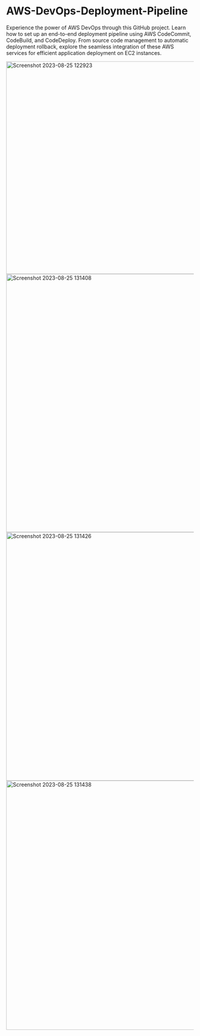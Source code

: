 # AWS-DevOps-Deployment-Pipeline
Experience the power of AWS DevOps through this GitHub project. Learn how to set up an end-to-end deployment pipeline using AWS CodeCommit, CodeBuild, and CodeDeploy. From source code management to automatic deployment rollback, explore the seamless integration of these AWS services for efficient application deployment on EC2 instances.

<img width="569" alt="Screenshot 2023-08-25 122923" src="https://github.com/ldtalent/kajao-how-to-master-devops-automation/assets/67270054/489cd1af-ec62-4cad-806c-b889c4cb26a0">

<img width="691" alt="Screenshot 2023-08-25 131408" src="https://github.com/ldtalent/kajao-how-to-master-devops-automation/assets/67270054/dc4a67e9-02f0-4e3e-b642-3410717e52a2">

<img width="665" alt="Screenshot 2023-08-25 131426" src="https://github.com/ldtalent/kajao-how-to-master-devops-automation/assets/67270054/4775dbb0-a429-4f86-a60f-03dd9dda036c">

<img width="667" alt="Screenshot 2023-08-25 131438" src="https://github.com/ldtalent/kajao-how-to-master-devops-automation/assets/67270054/eea12ba6-22d0-48eb-831b-a3f52e44b44f">



